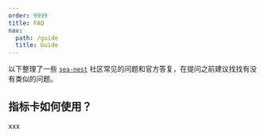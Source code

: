 ```yaml
---
order: 9999
title: FAQ
nav:
  path: /guide
  title: Guide
---
```


以下整理了一些 [`sea-nest`](https://github.com/MrSeaWave/sea-nest/issues) 社区常见的问题和官方答复，在提问之前建议找找有没有类似的问题。

## 指标卡如何使用？

xxx

